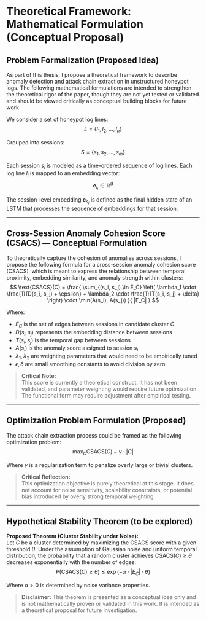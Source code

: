 
# Theoretical Framework: Mathematical Formulation (Conceptual Proposal)

## Problem Formalization (Proposed Idea)

As part of this thesis, I propose a theoretical framework to describe anomaly detection and attack chain extraction in unstructured honeypot logs. The following mathematical formulations are intended to strengthen the theoretical rigor of the paper, though they are not yet tested or validated and should be viewed critically as conceptual building blocks for future work.

We consider a set of honeypot log lines:
$$
L = \{l_1, l_2, \dots, l_n\}
$$

Grouped into sessions:
$$
S = \{s_1, s_2, \dots, s_m\}
$$

Each session $s_i$ is modeled as a time-ordered sequence of log lines. Each log line $l_i$ is mapped to an embedding vector:
$$
\mathbf{e}_{l_i} \in \mathbb{R}^d
$$

The session-level embedding $\mathbf{e}_{s_i}$ is defined as the final hidden state of an LSTM that processes the sequence of embeddings for that session.

---

## Cross-Session Anomaly Cohesion Score (CSACS) — Conceptual Formulation

To theoretically capture the cohesion of anomalies across sessions, I propose the following formula for a cross-session anomaly cohesion score (CSACS), which is meant to express the relationship between temporal proximity, embedding similarity, and anomaly strength within clusters:
$$
\text{CSACS}(C) = \frac{ \sum_{(s_i, s_j) \in E_C} \left( \lambda_1 \cdot \frac{1}{D(s_i, s_j) + \epsilon} + \lambda_2 \cdot \frac{1}{T(s_i, s_j) + \delta} \right) \cdot \min(A(s_i), A(s_j)) }{ |E_C| }
$$

Where:  
- $E_C$ is the set of edges between sessions in candidate cluster $C$  
- $D(s_i, s_j)$ represents the embedding distance between sessions  
- $T(s_i, s_j)$ is the temporal gap between sessions  
- $A(s_i)$ is the anomaly score assigned to session $s_i$  
- $\lambda_1, \lambda_2$ are weighting parameters that would need to be empirically tuned  
- $\epsilon, \delta$ are small smoothing constants to avoid division by zero  

> **Critical Note:**  
> This score is currently a theoretical construct. It has not been validated, and parameter weighting would require future optimization. The functional form may require adjustment after empirical testing.

---

## Optimization Problem Formulation (Proposed)

The attack chain extraction process could be framed as the following optimization problem:
$$
\max_{C} \text{CSACS}(C) - \gamma \cdot |C|
$$

Where $\gamma$ is a regularization term to penalize overly large or trivial clusters.  

> **Critical Reflection:**  
> This optimization objective is purely theoretical at this stage. It does not account for noise sensitivity, scalability constraints, or potential bias introduced by overly strong temporal weighting.

---

## Hypothetical Stability Theorem (to be explored)

**Proposed Theorem (Cluster Stability under Noise):**  
Let $C$ be a cluster determined by maximizing the CSACS score with a given threshold $\theta$. Under the assumption of Gaussian noise and uniform temporal distribution, the probability that a random cluster achieves $\text{CSACS}(C) \geq \theta$ decreases exponentially with the number of edges:
$$
P(\text{CSACS}(C) \geq \theta) \leq \exp\left( -\alpha \cdot |E_C| \cdot \theta \right)
$$

Where $\alpha > 0$ is determined by noise variance properties.  

> **Disclaimer:** This theorem is presented as a conceptual idea only and is not mathematically proven or validated in this work. It is intended as a theoretical proposal for future investigation.

